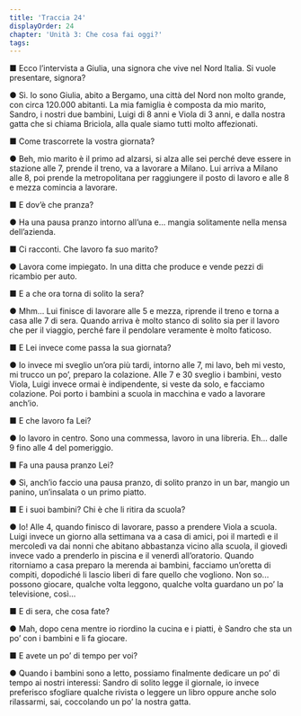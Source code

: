 ```yaml
---
title: 'Traccia 24'
displayOrder: 24
chapter: 'Unità 3: Che cosa fai oggi?'
tags:
---
```


■ Ecco l’intervista a Giulia, una signora che vive nel Nord Italia. Si vuole presentare, signora?

● Sì. Io sono Giulia, abito a Bergamo, una città del Nord non molto grande, con circa 120.000 abitanti. La mia famiglia è composta da mio marito, Sandro, i nostri due bambini, Luigi di 8 anni e Viola di 3 anni, e dalla nostra gatta che si chiama Briciola, alla quale siamo tutti molto affezionati.

■ Come trascorrete la vostra giornata?

● Beh, mio marito è il primo ad alzarsi, si alza alle sei perché deve essere in stazione alle 7, prende il treno, va a lavorare a Milano. Lui arriva a Milano alle 8, poi prende la metropolitana per raggiungere il posto di lavoro e alle 8 e mezza comincia a lavorare.

■ E dov’è che pranza?

● Ha una pausa pranzo intorno all’una e... mangia solitamente nella mensa dell’azienda.

■ Ci racconti. Che lavoro fa suo marito?

● Lavora come impiegato. In una ditta che produce e vende pezzi di ricambio per auto.

■ E a che ora torna di solito la sera?

● Mhm... Lui finisce di lavorare alle 5 e mezza, riprende il treno e torna a casa alle 7 di sera. Quando arriva è molto stanco di solito sia per il lavoro che per il viaggio, perché fare il pendolare veramente è molto faticoso.

■ E Lei invece come passa la sua giornata?

● Io invece mi sveglio un’ora più tardi, intorno alle 7, mi lavo, beh mi vesto, mi trucco un po’, preparo la colazione. Alle 7 e 30 sveglio i bambini, vesto Viola, Luigi invece ormai è indipendente, si veste da solo, e facciamo colazione. Poi porto i bambini a scuola in macchina e vado a lavorare anch’io.

■ E che lavoro fa Lei?

● Io lavoro in centro. Sono una commessa, lavoro in una libreria. Eh... dalle 9 fino alle 4 del pomeriggio.

■ Fa una pausa pranzo Lei?

● Sì, anch’io faccio una pausa pranzo, di solito pranzo in un bar, mangio un panino, un’insalata o un primo piatto.

■ E i suoi bambini? Chi è che li ritira da scuola?

● Io! Alle 4, quando finisco di lavorare, passo a prendere Viola a scuola. Luigi invece un giorno alla settimana va a casa di amici, poi il martedì e il mercoledì va dai nonni che abitano abbastanza vicino alla scuola, il giovedì invece vado a prenderlo in piscina e il venerdì all’oratorio. Quando ritorniamo a casa preparo la merenda ai bambini, facciamo un’oretta di compiti, dopodiché li lascio liberi di fare quello che vogliono. Non so... possono giocare, qualche volta leggono, qualche volta guardano un po’ la televisione, così...

■ E di sera, che cosa fate?

● Mah, dopo cena mentre io riordino la cucina e i piatti, è Sandro che sta un po’ con i bambini e li fa giocare.

■ E avete un po’ di tempo per voi?

● Quando i bambini sono a letto, possiamo finalmente dedicare un po’ di tempo ai nostri interessi: Sandro di solito legge il giornale, io invece preferisco sfogliare qualche rivista o leggere un libro oppure anche solo rilassarmi, sai, coccolando un po’ la nostra gatta.

